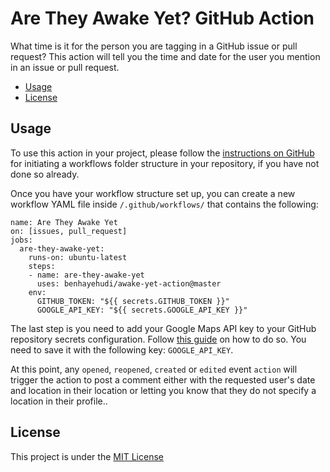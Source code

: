 # Are They Awake Yet? GitHub Action

What time is it for the person you are tagging in a GitHub issue or pull request? This action will tell you the time and date for the user you mention in an issue or pull request.

* [Usage](#usage)
* [License](#license)

## Usage

To use this action in your project, please follow the [instructions on GitHub](https://help.github.com/en/actions/automating-your-workflow-with-github-actions/configuring-a-workflow) for initiating a workflows folder structure in your repository, if you have not done so already. 

Once you have your workflow structure set up, you can create a new workflow YAML file inside `/.github/workflows/` that contains the following:

``` 
name: Are They Awake Yet
on: [issues, pull_request]
jobs:
  are-they-awake-yet:
    runs-on: ubuntu-latest
    steps:
    - name: are-they-awake-yet
      uses: benhayehudi/awake-yet-action@master
    env:
      GITHUB_TOKEN: "${{ secrets.GITHUB_TOKEN }}"
      GOOGLE_API_KEY: "${{ secrets.GOOGLE_API_KEY }}"
```

The last step is you need to add your Google Maps API key to your GitHub repository secrets configuration. Follow [this guide](https://help.github.com/en/actions/configuring-and-managing-workflows/creating-and-storing-encrypted-secrets) on how to do so. You need to save it with the following key: `GOOGLE_API_KEY`.

At this point, any `opened`, `reopened`, `created` or `edited` event `action` will trigger the action to post a comment either with the requested user's date and location in their location or letting you know that they do not specify a location in their profile..

## License

This project is under the [MIT License](LICENSE.txt)